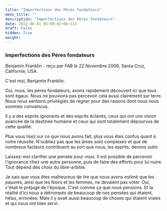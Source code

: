 ```yaml
---
title: "Imperfections des Pères fondateurs"
menu_title: ""
description: "Imperfections des Pères fondateurs"
date: 2022-06-01 06:00:01+00:133
draft: False
hidden: True
weight:
---
```

### Imperfections des Pères fondateurs

Benjamin Franklin - reçu par FAB le 22 Novembre 2008, Santa Cruz, Californie, USA.

C'est moi, Benjamin Franklin.

Oui, nous, les pères fondateurs, avons rapidement découvert ici que tous sont égaux. Nous ne pouvions pas percevoir cela aussi clairement sur terre. Nous nous sentions privilégiés de régner pour des raisons dont nous nous sommes convaincus.

Il y a des esprits ignorants et des esprits éclairés, ceux qui ont une vision avancée de la destinée humaine et ceux qui sont totalement dépourvus de cette qualité.

Plus vous lisez sur ce que nous avons fait, plus vous êtes confus quant à notre réussite. N'oubliez pas que les âmes sont complexes et que de nombreux facteurs contribuent au sort que nous, les esprits, devons subir.

Laissez-moi clarifier une pensée pour vous. Il est possible de percevoir l'ignorance chez une autre personne, puis de faire des efforts pour lui nuire. Tout dépend des choix du libre-arbitre.

Je sais que vous êtes malheureux de lire que nous avons estimé que les pauvres, ainsi que les Noirs et les femmes, ne devaient pas voter. Oui, c'était le préjugé de l'époque. C'est comme ça que nous pensions. Et la réalité d'ici nous a détrompés de beaucoup de nos pensées qui étaient, hélas, erronées. Mais il y avait aussi beaucoup de choses qui étaient vraies et qui nous ont bien servi.

